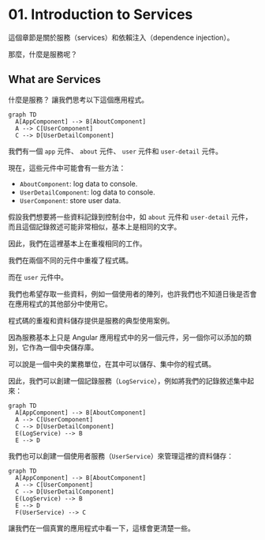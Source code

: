 # 01. Introduction to Services

這個章節是關於服務（services）和依賴注入（dependence injection）。

那麼，什麼是服務呢？

## What are Services

什麼是服務？ 讓我們思考以下這個應用程式。

```mermaid
graph TD
  A[AppComponent] --> B[AboutComponent]
  A --> C[UserComponent]
  C --> D[UserDetailComponent]
```

我們有一個 `app` 元件、 `about` 元件、 `user` 元件和 `user-detail` 元件。

現在，這些元件中可能會有一些方法：

- `AboutComponent`: log data to console.
- `UserDetailComponent`: log data to console.
- `UserComponent`: store user data.

假設我們想要將一些資料記錄到控制台中，如 `about` 元件和 `user-detail` 元件，而且這個記錄敘述可能非常相似，基本上是相同的文字。

因此，我們在這裡基本上在重複相同的工作。

我們在兩個不同的元件中重複了程式碼。

而在 `user` 元件中。

我們也希望存取一些資料，例如一個使用者的陣列，也許我們也不知道日後是否會在應用程式的其他部分中使用它。

程式碼的重複和資料儲存提供是服務的典型使用案例。

因為服務基本上只是 Angular 應用程式中的另一個元件，另一個你可以添加的類別，它作為一個中央儲存庫。

可以說是一個中央的業務單位，在其中可以儲存、集中你的程式碼。

因此，我們可以創建一個記錄服務（`LogService`），例如將我們的記錄敘述集中起來：

```mermaid
graph TD
  A[AppComponent] --> B[AboutComponent]
  A --> C[UserComponent]
  C --> D[UserDetailComponent]
  E(LogService) --> B
  E --> D
```

我們也可以創建一個使用者服務（`UserService`）來管理這裡的資料儲存：

```mermaid
graph TD
  A[AppComponent] --> B[AboutComponent]
  A --> C[UserComponent]
  C --> D[UserDetailComponent]
  E(LogService) --> B
  E --> D
  F(UserService) --> C
```

讓我們在一個真實的應用程式中看一下，這樣會更清楚一些。